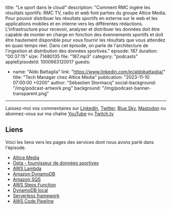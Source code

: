 title: "Le sport dans le cloud"
description: "Comment RMC ingère les résultats sportifs: RMC TV, radio et web font parties du groupe Altice Media. Pour pouvoir distribuer les résultats sportifs en externe sur le web et les applications mobiles et en interne vers les différentes rédactions. L'infrastructure pour recevoir, analyser et distribuer les données doit être capable de monter en charge en fonction des évennements sportifs et doit être hautement disponible pour vous fournir les résultats que vous attendez en quasi temps réel. Dans cet épisode, on parle de l'architecture de l'ingestion et distribution des données sportives."
episode: 187
duration: "00:37:15"
size: 71480135
file: "187.mp3"
category: "podcasts"
appleEpisodeId: 1000663120017
guests:
  - name: "Aldo Battaglia"
    link: "https://www.linkedin.com/in/aldobattaglia/"
    title: "Tech Manager chez Altice Media"
publication: "2023-11-10 07:00:00 +0200"
author: "Sébastien Stormacq"
social-background: "/img/podcast-artwork.png"
background: "/img/podcast-banner-transparent.png"
---

Laissez-moi vos commentaires sur [LinkedIn](https://www.linkedin.com/in/sebastienstormacq/), [Twitter](https://twitter.com/sebsto), [Blue Sky](https://bsky.app/profile/sebsto.bsky.social), [Mastodon](https://awscommunity.social/@sebsto) ou abonnez-vous sur ma chaîne [YouTube](https://www.youtube.com/sebsto) ou [Twitch.tv](https://www.twitch.tv/sebAWS)

## Liens
 
Voici les liens vers les pages des services dont nous avons parlé dans l'épisode.

- [Altice Media](https://alticefrance.com/media)
- [Opta - fournisseur de données sportives](https://www.statsperform.com/opta/)
- [AWS Lambda](https://docs.aws.amazon.com/lambda/latest/dg/getting-started.html)
- [Amazon DynamoDB](https://docs.aws.amazon.com/amazondynamodb/latest/developerguide/Introduction.html)
- [Amazon SQS](https://docs.aws.amazon.com/AWSSimpleQueueService/latest/SQSDeveloperGuide/welcome.html)
- [AWS Steps Function](https://docs.aws.amazon.com/step-functions/latest/dg/welcome.html)
- [DynamoDB local](https://docs.aws.amazon.com/amazondynamodb/latest/developerguide/DynamoDBLocal.html)
- [Serverless framework](https://www.serverless.com/)
- [AWS Code Pipeline](https://docs.aws.amazon.com/codepipeline/latest/userguide/welcome.html)
